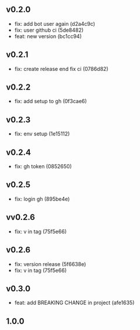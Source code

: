 
## v0.2.0
- fix: add bot user again (d2a4c9c)
- fix: user github ci (5de8482)
- feat: new version (bc1cc94)
## v0.2.1
- fix: create release end fix ci (0786d82)
## v0.2.2
- fix: add setup to gh (0f3cae6)
## v0.2.3
- fix: env setup (1e15112)
## v0.2.4
- fix: gh token (0852650)
## v0.2.5
- fix: login gh (895be4e)
## vv0.2.6
- fix: v in tag (75f5e66)
## v0.2.6
- fix: version release (5f6638e)
- fix: v in tag (75f5e66)
## v0.3.0
- feat: add BREAKING CHANGE in project (afe1635)
## 1.0.0
